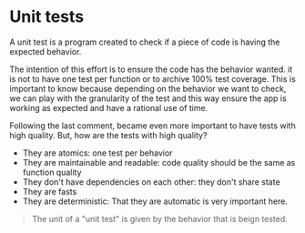 # Unit tests

A unit test is a program created to check if a piece of code is having the expected behavior. 

The intention of this effort is to ensure the code has the behavior wanted. it is not to have one test per function or to archive 100% test coverage. This is important to know because depending on the behavior we want to check, we can play with the granularity of the test and this way ensure the app is working as expected and have a rational use of time. 

Following the last comment, became even more important to have tests with high quality. But, how are the tests with high quality?

* They are atomics: one test per behavior
* They are maintainable and readable: code quality should be the same as function quality
* They don't have dependencies on each other: they don't share state
* They are fasts
* They are deterministic: That they are automatic is very important here.

> The unit of a "unit test" is given by the behavior that is beign tested. 